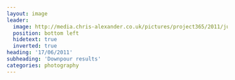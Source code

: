 ```yaml
---
layout: image
leader:
  image: http://media.chris-alexander.co.uk/pictures/project365/2011/jun/17/170611.jpg
  position: bottom left
  hidetext: true
  inverted: true
heading: '17/06/2011'
subheading: 'Downpour results'
categories: photography
---
```

